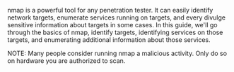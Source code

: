 nmap is a powerful tool for any penetration tester. It can easily identify network targets, enumerate services running on targets, and every divulge sensitive information about targets in some cases. In this guide, we'll go through the basics of nmap, identify targets, identifying services on those targets, and enumerating additional information about those services.

NOTE: Many people consider running nmap a malicious activity. Only do so on hardware you are authorized to scan.
